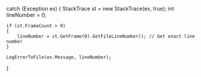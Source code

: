 catch (Exception ex)
{
    StackTrace st = new StackTrace(ex, true);
    int lineNumber = 0;
    
    if (st.FrameCount > 0)
    {
        lineNumber = st.GetFrame(0).GetFileLineNumber(); // Get exact line number
    }

    LogErrorToFile(ex.Message, lineNumber);
}